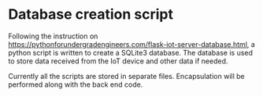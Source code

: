 # Database creation script
Following the instruction on https://pythonforundergradengineers.com/flask-iot-server-database.html, a python script is written to create a SQLite3 database. The database is used to store data received from the IoT device and other data if needed.

Currently all the scripts are stored in separate files. Encapsulation will be performed along with the back end code.

